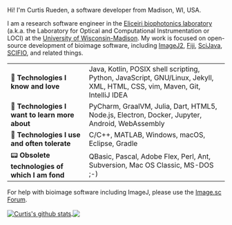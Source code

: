 Hi! I'm Curtis Rueden, a software developer from Madison, WI, USA.

I am a research software engineer in the
[Eliceiri biophotonics laboratory](https://eliceirilab.org) (a.k.a. the
Laboratory for Optical and Computational Instrumentation or LOCI) at the
[University of Wisconsin-Madison](https://wisc.edu).
My work is focused on open-source development of bioimage software, including
[ImageJ2](https://imagej.net/), [Fiji](https://fiji.sc),
[SciJava](https://scijava.org), [SCIFIO](https://scif.io), and related things.

|   |   |
|---|---|
| 🚀 __Technologies I know and love__             | Java, Kotlin, POSIX shell scripting, Python, JavaScript, GNU/Linux, Jekyll, XML, HTML, CSS, vim, Maven, Git, IntelliJ IDEA |
| 🌱 __Technologies I want to learn more about__  | PyCharm, GraalVM, Julia, Dart, HTML5, Node.js, Electron, Docker, Jupyter, Android, WebAssembly |
| 🥴 __Technologies I use and often tolerate__    | C/C++, MATLAB, Windows, macOS, Eclipse, Gradle |
| 📟 __Obsolete technologies of which I am fond__ | QBasic, Pascal, Adobe Flex, Perl, Ant, Subversion, Mac OS Classic, MS-DOS ;-) |

For help with bioimage software including ImageJ, please use the
[Image.sc Forum](https://forum.image.sc).

<a href="https://github.com/anuraghazra/github-readme-stats">
  <img align="center" src="https://github-readme-stats.vercel.app/api?username=ctrueden&show_icons=true&include_all_commits=true" alt="Curtis's github stats" />
</a>
<a href="https://github.com/anuraghazra/github-readme-stats">
  <img align="center" src="https://github-readme-stats.vercel.app/api/top-langs/?username=ctrueden&layout=compact" />
</a>
